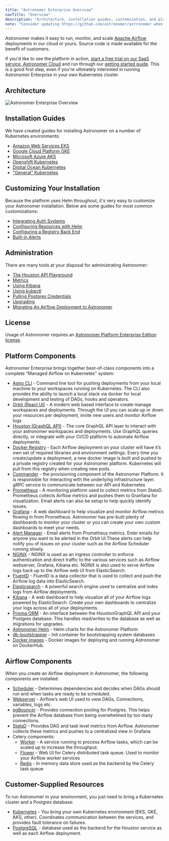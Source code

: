 ```yaml
---
title: "Astronomer Enterprise Overview"
navTitle: "Overview"
description: "Architecture, installation guides, customization, and platform overview for Astronomer Enterprise."
note: "Consider updating https://github.com/astronomer/astronomer when you update this doc"
---
```


Astronomer makes it easy to run, monitor, and scale [Apache Airflow](https://github.com/apache/airflow) deployments in our cloud or yours. Source code is made available for the benefit of customers.

If you'd like to see the platform in action, [start a free trial on our SaaS service, Astronomer Cloud](/trial) and run through our [getting started guide](/docs/getting-started/). This is a good first step, even if you're ultimately interested in running Astronomer Enterprise in your own Kubernetes cluster.

## Architecture

![Astronomer Enterprise Overview](https://assets2.astronomer.io/main/enterpriseArchitecture.svg)

## Installation Guides

We have created guides for installing Astronomer on a number of Kubernetes environments:

* [Amazon Web Services EKS](/docs/ee-installation-eks/)
* [Google Cloud Platform GKE](/docs/ee-installation-gke/)
* [Microsoft Azure AKS](/docs/ee-installation-aks/)
* [Openshift Kubernetes](/docs/ee-installation-openshift/)
* [Digital Ocean Kubernetes](/docs/ee-installation-do/)
* ["General" Kubernetes](/docs/ee-installation-general-kubernetes/)

## Customizing Your Installation

Because the platform uses Helm throughout, it's very easy to customize your Astronomer installation. Below are some guides for most common customizations:

* [Integrating Auth Systems](/docs/ee-integrating-auth-systems)
* [Configuring Resources with Helm](/docs/ee-configuring-resources)
* [Configuring a Registry Back End](/docs/ee-registry-backend)
* [Built-in Alerts](/docs/alerts)

## Administration

There are many tools at your disposal for administrating Astronomer:

* [The Houston API Playground](/docs/houston-api)
* [Metrics](/docs/ee-metrics)
* [Using Kibana](/docs/ee-kibana)
* [Using kubectl](/docs/ee-kubectl)
* [Pulling Postgres Credentials](/docs/ee-administration-postgres-creds)
* [Upgrading](/docs/ee-upgrade-guide)
* [Migrating An Airflow Deployment to Astronomer](/docs/migrating-airflow-to-astronomer)

## License

Usage of Astronomer requires an [Astronomer Platform Enterprise Edition license](https://github.com/astronomer/astronomer/blob/master/LICENSE).

## Platform Components

Astronomer Enterprise brings together best-of-class components into a complete "Managed Airflow on Kubernetes" system:

* [Astro CLI](https://github.com/astronomer/astro-cli) - Command line tool for pushing deployments from your local machine to your workspaces running on Kubernetes. The CLI also provides the ability to launch a local stack via docker for local development and testing of DAGs, hooks and operators.
* [Orbit (React UI)](https://github.com/astronomer/orbit-ui) - A modern web based interface to create manage workspaces and deployments. Through the UI you can scale up or down your resources per deployment, invite new users and monitor Airflow logs
* [Houston (GraphQL API)](https://github.com/astronomer/houston-api) - The core GraphQL API layer to interact with your astronomer workspaces and deployments. Use GraphQL queries directly, or integrate with your CI/CD platform to automate Airflow deployments.
* [Docker Registry](https://docs.docker.com/registry/) - Each Airflow deployment on your cluster will have it’s own set of required libraries and environment settings. Every time you create/update a deployment, a new docker image is built and pushed to a private registry created for your Astronomer platform. Kubernetes will pull from this registry when creating new pods.
* [Commander](https://github.com/astronomer/commander) - the provisioning component of the Astronomer Platform. It is responsible for interacting with the underlying infrastructure layer. gRPC service to communicate between our API and Kubernetes
* [Prometheus](https://prometheus.io/) - A monitoring platform used to collect metrics from StatsD. Prometheus collects Airflow metrics and pushes them to Granfana for visualization. Email alerts can also be setup to help quickly identify issues.
* [Grafana](https://grafana.com/) - A web dashboard to help visualize and monitor Airflow metrics flowing in from Prometheus. Astronomer has pre-built plenty of dashboards to monitor your cluster or you can create your own custom dashboards to meet your needs.
* [Alert Manager](https://prometheus.io/docs/alerting/alertmanager/) - Email alerts from Prometheus metrics. Enter emails for anyone you want to be alerted in the Orbit UI.These alerts can help notify you of issues on your cluster such as the Airflow Scheduler running slowly.
* [NGINX](https://www.nginx.com/) - NGINX is used as an ingress controller to enforce authentication and direct traffic to the various services such as Airflow webserver, Grafana, Kibana etc. NGINX is also used to serve Airflow logs back up to the Airflow web UI from ElasticSearch.
* [FluentD](https://www.fluentd.org/) - FluentD is a data collector that is used to collect and push the Airflow log data into ElasticSearch.
* [Elasticsearch](https://github.com/elastic/elasticsearch) - A powerful search engine used to centralize and index logs from Airflow deployments.
* [Kibana](https://github.com/elastic/kibana) - A web dashboard to help visualize all of your Airflow logs powered by ElasticSearch. Create your own dashboards to centralize your logs across all of your deployments.
* [Prisma ORM](https://www.prisma.io/) - An interface between the HoustonGraphQL API and your Postgres database. This handles read/writes to the database as well as migrations for upgrades.
* [Astronomer Helm](https://github.com/astronomer/astronomer) - Helm charts for the Astronomer Platform
* [db-bootstrapper](https://github.com/astronomer/db-bootstrapper) - Init container for bootstrapping system databases
* [Docker images](https://hub.docker.com/u/astronomerinc/) - Docker images for deploying and running Astronomer on DockerHub.

## Airflow Components

When you create an Airflow deployment in Astronomer, the following components are installed:

* [Scheduler](https://airflow.apache.org/scheduler.html) - Determines dependencies and decides when DAGs should run and when tasks are ready to be scheduled.
* [Webserver](https://airflow.apache.org/ui.html) - Airflow’s web UI used to view DAGs, Connections, variables, logs etc.
* [pgBouncer](https://pgbouncer.github.io/) - Provides connection pooling for Postgres. This helps prevent the Airflow database from being overwhelmed by too many connections.
* [StatsD](https://github.com/statsd/statsd) - Provides DAG and task level metrics from Airflow. Astronomer collects these metrics and pushes to a centralized view in Grafana
* Celery components:
  * [Worker](https://docs.celeryproject.org/en/latest/userguide/workers.html) - A service running to process Airflow tasks, which can be scaled up to increase the throughput.
  * [Flower](https://flower.readthedocs.io/en/latest/) - Web UI for Celery distributed task queue. Used to monitor your Airflow worker services
  * [Redis](https://redis.io/) - In memory data store used as the backend by the Celery task queue

## Customer-Supplied Resources

To run Astronomer in your environment, you just need to bring a Kubernetes cluster and a Postgres database:

* [Kubernetes](https://kubernetes.io/) - You bring your own Kubernetes environment (EKS, GKE, AKS, other). Coordinates communication between the services, and provides fault tolerance on failures.
* [PostgreSQL](https://www.postgresql.org/) - database used as the backend for the Houston service as well as each Airflow deployment.
